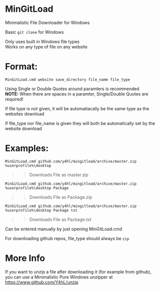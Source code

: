 # MinGitLoad  
  
Minimalistic File Downloader for Windows  
  
Basic ``git clone`` for Windows  
  
Only uses built in Windows file types  
Works on any type of file on any website

# Format:  
  
``MinGitLoad.cmd website save_directory file_name file_type``  
  
Using Single or Double Quotes around paramters is recommended  
**NOTE:** When there are spaces in a paramter, Single/Double Quotes are required!  
  
If file type is not given, it will be automatiacally be the same type as the websites download  
  
If file_type nor file_name is given they will both be automatically set by the website download  
  
# Examples:  
  
``MinGitLoad.cmd github.com/y4hl/mingitload/archive/master.zip %userprofile%\desktop``  
>> Downloads File as master.zip  
  
``MinGitLoad.cmd github.com/y4hl/mingitload/archive/master.zip %userprofile%\desktop Package``  
>> Downloads File as Package.zip  
  
``MinGitLoad.cmd github.com/y4hl/mingitload/archive/master.zip %userprofile%\desktop Package txt``  
>> Downloads File as Package.txt  
  
Can be entered manually by just opening MinGitLoad.cmd  
  
For downloading github repos, file_type should always be ``zip``  
  
# More Info  
  
If you want to unzip a file after downloading it (for example from github),  
you can use a Minimalistic Pure Windows unzipper at https://www.github.com/Y4hL/unzip  
